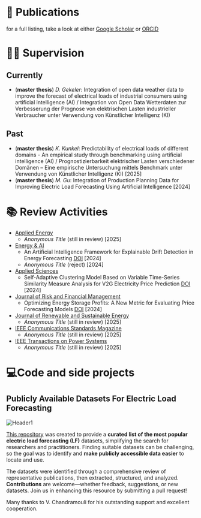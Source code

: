 # 🔬 Publications
for a full listing, take a look at either [Google Scholar](https://scholar.google.de/citations?user=6h9XLFwAAAAJ&hl=de&oi=ao) or [ORCID](https://orcid.org/0000-0002-6265-9877)

# 👨‍🎓 Supervision
## Currently
- (**master thesis**) *D. Gekeler*: Integration of open data weather data to improve the forecast of electrical loads of industrial consumers using artificial intelligence (AI) / Integration von Open Data Wetterdaten zur Verbesserung der Prognose von elektrischen Lasten industrieller Verbraucher unter Verwendung von Künstlicher Intelligenz (KI)
  
## Past
- (**master thesis**) *K. Kunkel*: Predictability of electrical loads of different domains - An empirical study through benchmarking using artificial intelligence (AI) / Prognostizierbarkeit elektrischer Lasten verschiedener Domänen – Eine empirische Untersuchung mittels Benchmark unter Verwendung von Künstlicher Intelligenz (KI) [2025]
- (**master thesis**) *M. Gu*: Integration of Production Planning Data for Improving Electric Load Forecasting Using Artificial Intelligence [2024]

# 📚 Review Activities
- [Applied Energy](https://www.sciencedirect.com/journal/applied-energy)
  - *Anonymous Title* (still in review) [2025]   
- [Energy & AI](https://www.sciencedirect.com/journal/energy-and-ai)
  - An Artificial Intelligence Framework for Explainable Drift Detection in Energy Forecasting [DOI](https://doi.org/10.1016/j.egyai.2024.100403) [2024]
  - *Anonymous Title* (reject) [2024]  
- [Applied Sciences](https://www.mdpi.com/journal/applsci)
  - Self-Adaptive Clustering Model Based on Variable Time-Series Similarity Measure Analysis for V2G Electricity Price Prediction [DOI](https://doi.org/10.3390/app15042069) [2024]  
- [Journal of Risk and Financial Management](https://www.mdpi.com/journal/jrfm)
  - Optimizing Energy Storage Profits: A New Metric for Evaluating Price Forecasting Models [DOI](https://doi.org/10.3390/jrfm17120538) [2024]
- [Journal of Renewable and Sustainable Energy](https://pubs.aip.org/aip/jrse)
  - *Anonymous Title* (still in review) [2025]
- [IEEE Communications Standards Magazine](https://www.comsoc.org/publications/magazines/ieee-communications-standards-magazine)
  - *Anonymous Title* (still in review) [2025]
- [IEEE Transactions on Power Systems](https://xplorestaging.ieee.org/xpl/RecentIssue.jsp?punumber=59)
  - *Anonymous Title* (still in review) [2025]


# 💻Code and side projects
## Publicly Available Datasets For Electric Load Forecasting
![Header1](https://github.com/user-attachments/assets/d06fd4a8-9dea-462b-bc8f-ce1002430c12)

[This repository](https://github.com/LSB-dev/Publicly-Available-Datasets-For-Electric-Load-Forecasting) was created to provide a **curated list of the most popular electric load forecasting (LF)** datasets, simplifying the search for researchers and practitioners. Finding suitable datasets can be challenging, so the goal was to identify and **make publicly accessible data easier** to locate and use.

The datasets were identified through a comprehensive review of representative publications, then extracted, structured, and analyzed. **Contributions** are welcome—whether feedback, suggestions, or new datasets. Join us in enhancing this resource by submitting a pull request!

Many thanks to V. Chandramouli for his outstanding support and excellent cooperation.


